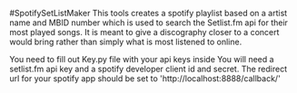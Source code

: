 #SpotifySetListMaker
This tools creates a spotify playlist based on a artist name and MBID number which is used to search the Setlist.fm api for their most played songs.
It is meant to give a discography closer to a concert would bring rather than simply what is most listened to online.

You need to fill out Key.py file with your api keys inside
You will need a setlist.fm api key and a spotify developer client id and secret. 
The redirect url for your spotify app should be set to 'http://localhost:8888/callback/'
